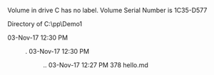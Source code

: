  Volume in drive C has no label.
 Volume Serial Number is 1C35-D577

 Directory of C:\pp\Demo1

03-Nov-17  12:30 PM    <DIR>          .
03-Nov-17  12:30 PM    <DIR>          ..
03-Nov-17  12:27 PM               378 hello.md
